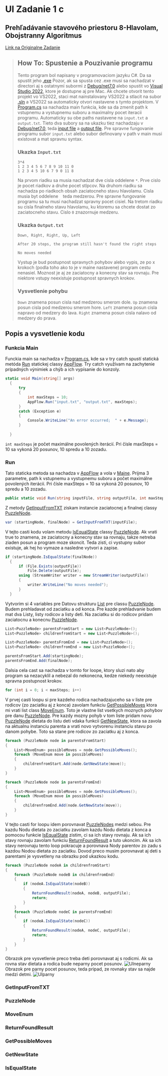 # UI Zadanie 1 c
## Prehľadávanie stavového priestoru 8-Hlavolam, Obojstranny Algoritmus
[Link na Originalne Zadanie](http://www2.fiit.stuba.sk/~kapustik/z2d.html#C)

> ## How To: Spustenie a Pouzivanie programu
> Tento program bol napisany v programovaciom jazyku C#. Da sa spustit jeho [.exe](bin/Debug/net7.0/UI_Zadanie1_c_Bukovska.exe) Pozor, ak sa spusta cez .exe musi sa nachadzat v directori aj s ostatnymi subormi z [Debug/net7.0](bin/Debug/net7.0/) alebo spustit vo [Visual Studio 2022](https://visualstudio.microsoft.com/), ktore je dostupne aj pre Mac. Ak chcete otvorit tento projekt vo VS2022, staci mat nainstalovany VS2022 a stlacit na subor [.sln](UI_Zadanie1_c_Bukovska.sln) a VS2022 sa automaticky otvori nastavene s tymto projektom.
> V [Program.cs](Program.cs) sa nachadza main funkcia, kde sa da zmenit path k vstupnemu a vystupnemu suboru a maximalny pocet iteracii programu.
> Automaticky su obe paths nastavene na `input.txt` a `output.txt`. Tieto dva subory sa na ukazku tiez nachadzaju v [Debug/net7.0](bin/Debug/net7.0/),
>  teda [input file](bin/Debug/net7.0/input.txt) a [output file](bin/Debug/net7.0/output.txt).
> Pre spravne fungovanie programu subor `input.txt` alebo subor definovany v path v main musi existovat a mat spravnu syntax.
> ### Ukazka `Input.txt`
>```
>3*4
>1 2 3 4 5 6 7 8 9 10 11 0
>1 2 3 4 5 10 6 7 9 0 11 8
>```
> Na prvom riadku sa musia nachadzat dve cisla oddelene `*`. Prve cislo je pocet riadkov a druhe pocet stlpcov.
> Na druhom riadku sa nachadza po riadkoch obsah zaciatocneho stavu hlavolamu. Cisla musia byt oddelene ` ` teda medzerou. Pre spravne fungovanie programu sa tu musi nachadzat spravny pocet cisiel.
> Na tretom riadku su cisla finalneho stavu hlavolamu, ku ktoremu sa chcete dostat zo zaciatocneho stavu. Cislo `0` znazornuje medzeru.
> ### Ukazka `Output.txt`
> ```
> Down, Right, Right, Up, Left
> ```
> ```
> After 20 steps, the program still hasn't found the right steps
> ```
> ```
> No moves needed
> ```
> Vystup je bud postupnost spravnych pohybov alebo vypis, ze po x krokoch (podla toho ako to je v maine nastavene) program cestu nenasiel. Moznost je aj ze zaciatocny a konecny stav sa rovnaju. Pre niektore vstupy neexistuje postupnost spravnych krokov.
> ### Vysvetlenie pohybu
> `Down` znamena posun cisla nad medzerou smerom dole.
> `Up` znamena posun cisla pod medzerou smerom hore.
> `Left` znamena posun cisla napravo od medzery do lava.
> `Right` znamena posun cisla nalavo od medzery do prava.

## Popis a vysvetlenie kodu
### Funkcia Main
Funckia main sa nachadza v [Program.cs](Program.cs), kde sa v try catch spustí statická metóda [Run](#run) statickej classy [AppFlow](AppFlow.cs). Try catch využívam na zachytenie prípadných výnimiek a chýb a ich vypísanie do konzoly.
```C#
static void Main(string[] args)
  {
      try
      {
          int maxSteps = 10;
          AppFlow.Run("input.txt", "output.txt", maxSteps);
      }
      catch (Exception e)
      {
          Console.WriteLine("An error occurred;  " + e.Message);
      }
      
  }
```
`int maxSteps` je počet maximálne povolených iterácií. Pri čísle maxSteps = 10 sa vykoná 20 posunov, 10 spredu a 10 zozadu.

### Run
Tato staticka metoda sa nachadza v [AppFlow](AppFlow.cs) a vola v [Maine](#funkcia-main). Prijma 3 parametre, path k vstupnemu a vystupnemu suboru a počet maximálne povolených iterácií. Pri čísle maxSteps = 10 sa vykoná 20 posunov, 10 spredu a 10 zozadu.
```C#
public static void Run(string inputFile, string outputFile, int maxSteps){}
```
Z metody [GetInputFromTXT](#GetInputFromTXT) ziskam instancie zaciatocnej a finalnej classy [PuzzleNode](#PuzzleNode).
```C#
var (startingNode, finalNode) = GetInputFromTXT(inputFile);
```
V tejto casti kodu volam metodu [IsEqualState](#IsEqualState) classy [PuzzleNode](#PuzzleNode). Ak vrati true to znamena, ze zaciatocny a konecny stav sa rovnaju, takze netreba ziaden posun a program moze skoncit. Teda zisti, ci vystupny subor existuje, ak hej ho vymaze a nasledne vytvori a zapise.
```C#
if (startingNode.IsEqualState(finalNode))
  {
      if (File.Exists(outputFile))
          File.Delete(outputFile);
      using (StreamWriter writer = new StreamWriter(outputFile))
      {
          writer.WriteLine("No moves needed");
      }
  }
```
Vytvorim si 4 variables pre Datovu strukturu [List<data type>](https://learn.microsoft.com/en-us/dotnet/api/system.collections.generic.list-1?view=net-7.0) pre classu [PuzzleNode](#PuzzleNode). Budem prehladavat od zaciatku a od konca. Pre kazde prehladvanie budem mat dva Listy, listy rodicov a listy deti. Na zaciatku si do rodicov pridam zaciatocnu a konecnu [PuzzleNode](#PuzzleNode).
```C#
List<PuzzleNode> parentsFromStart = new List<PuzzleNode>();
List<PuzzleNode> childrenfromStart = new List<PuzzleNode>();

List<PuzzleNode> parentsFromEnd = new List<PuzzleNode>();
List<PuzzleNode> childrenfromEnd = new List<PuzzleNode>();

parentsFromStart.Add(startingNode);
parentsFromEnd.Add(finalNode);
```
Dalsia cela cast sa nachadza v tomto for loope, ktory sluzi nato aby program sa nezacyklil a nebezal do nekonecna, kedze niekedy neexistuje spravna postupnost krokov. 
```C#
for (int i = 0; i < maxSteps; i++)
```
V prvej casti loopu si pre kazdeho rodica nachadzajuceho sa v liste pre rodicov (zo zaciatku aj z konca) zavolam funkciu [GetPossibleMoves](#GetPossibleMoves) ktora mi vrati list class [MoveEnum](#MoveEnum). Toto je vlastne list vsetkych moznych pohybov pre danu [PuzzleNode](#PuzzleNode). Pre kazdy mozny pohyb v tom liste pridam novu [PuzzleNode](#PuzzleNode) dietata do listu deti vdaka funkcii [GetNewState](#GetNewState), ktora sa zavola na aktualnu instanciu parenta a vrati novo vytvorenu instanciu stavu po danom pohybe. Toto sa stane pre rodicov zo zaciatku aj z konca.
```C#
foreach (PuzzleNode node in parentsFromStart)
{
    List<MoveEnum> possibleMoves = node.GetPossibleMoves();
    foreach (MoveEnum move in possibleMoves)
    {
        childrenfromStart.Add(node.GetNewState(move));
    }
}

foreach (PuzzleNode node in parentsFromEnd)
{
    List<MoveEnum> possibleMoves = node.GetPossibleMoves();
    foreach (MoveEnum move in possibleMoves)
    {
        childrenfromEnd.Add(node.GetNewState(move));
    }
}
```
V tejto casti for loopu idem porovnavat [PuzzleNodes](#PuzzleNode) medzi sebou. Pre kazdu Nodu dietata zo zaciatku zavolam kazdu Nodu dietata z konca a pomocou funkcie [IsEqualState](#IsEqualState) zistim, ci sa ich stavy rovnaju. Ak sa ich stavy rovnaju zavolam funkciu [ReturnFoundResult](#ReturnFoundResult) a tuto ukoncim. Ak sa ich stavy nerovnaju tento loop pokracuje a porovnava Nody parentov zo zadu s kazdou Nodou dietata zo zaciatku. Dovod preco musim porovnavat aj deti s parentami je vysvetleny na obrazku pod ukazkou kodu.
```C#
foreach (PuzzleNode nodeA in childrenfromStart)
{
    foreach (PuzzleNode nodeB in childrenfromEnd)
    {
        if (nodeA.IsEqualState(nodeB))
        {
            ReturnFoundResult(nodeA, nodeB, outputFile);
            return;
        }
    }
    foreach (PuzzleNode nodeC in parentsFromEnd)
    {
        if (nodeA.IsEqualState(nodeC))
        {
            ReturnFoundResult(nodeA, nodeC, outputFile);
            return;
        }
    }
}
```
Obrazok pre vysvetlenie preco treba deti porovnavat aj s rodicmi. Ak sa rovna stav dietata a rodica bude neparny pocet posunov.
![UIneparny](https://github.com/meowiky/FIIT-STU-UI-Zadanie1/assets/91073373/ec43e9f1-64ba-4c5e-8e0e-b4760b1c84f6)
Obrazok pre parny pocet posunov, teda pripad, ze rovnaky stav sa najde medzi detmi.
![UIparny](https://github.com/meowiky/FIIT-STU-UI-Zadanie1/assets/91073373/1459f075-411d-45f3-9fb2-65b5746f7677)

### GetInputFromTXT

### PuzzleNode

### MoveEnum

### ReturnFoundResult

### GetPossibleMoves

### GetNewState

### IsEqualState


